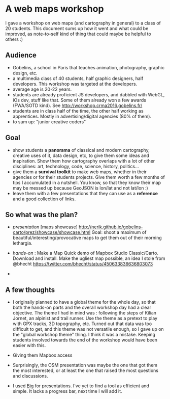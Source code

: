 # A web maps workshop

I gave a workshop on web maps (and cartography in general) to a class of 20 students. This document sums up how it went and what could be improved, as note-to-self kind of thing that could maybe be helpful to others :)

## Audience

- Gobelins, a school in Paris that teaches animation, photography, graphic design, etc.
- a multimedia class of 40 students, half graphic designers, half developers. This workshop was targeted at the developers.
- average age is 20-22 years.
- students are already proficient JS developers, and dabbled with WebGL, iOs dev, stuff like that. Some of them already won a few awards (FWA/SOTD kind). See http://workshop.crma2016.gobelins.fr/
- students are in class half of the time, the other half working as apprentices. Mostly in advertising/digital agencies (80% of them).
- to sum up: "junior creative coders"

## Goal

- show students a **panorama** of classical and modern cartography, creative uses of it, data design, etc, to give them some ideas and inspiration. Show them how cartography overlaps with a lot of other disciplines: art, technology, code, science, history, politics...
- give them a **survival toolkit** to make web maps, whether in their agencies or for their students projects. Give them worth a few months of tips I accumulated in a nutshell. You know, so that they know their map may be messed up because GeoJSON is lon/lat and not lat/lon :)
- leave them with a few presentations that they can use as a **reference** and a good collection of links.

## So what was the plan?

- *presentation* [maps showcase] http://nerik.github.io/gobelins-carto/prez/showcase/showcase.html
Goal: shoot a maximum of beautiful/interesting/provocative maps to get them out of their morning lethargia.

- *hands-on* : Make a Map
Quick demo of Mapbox Studio Classic/Carto. Download and install.
Make the ugliest map possible, an idea I stole from @bhecht https://twitter.com/bhecht/status/450633836636803073

-  


## A few thoughts

- I originally planned to have a global theme for the whole day, so that both the hands-on parts and the overall workshop day had a clear objective. The theme I had in mind was : following the steps of Kilian Jornet, an alpinist and trail runner. Use the theme as a pretext to play with GPX tracks, 3D topography, etc.
Turned out that data was too difficult to get, and this theme was not versatile enough, so I gave up on the "global workshop theme" thing. I think it was a mistake. Keeping students involved towards the end of the workshop would have been easier with this.

- Giving them Mapbox access

- Surprisingly, the OSM presentation was maybe the one that got them the most interested, or at least the one that raised the most questions and discussions.

- I used [Big](https://github.com/tmcw/big) for presentations. I've yet to find a tool as efficient and simple. It lacks a progress bar, next time I will add it.
